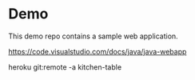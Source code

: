 # Demo

This demo repo contains a sample web application.

https://code.visualstudio.com/docs/java/java-webapp



heroku git:remote -a kitchen-table